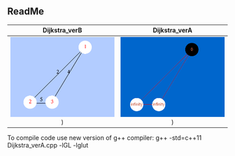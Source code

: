 ## ReadMe
Dijkstra_verB            |  Dijkstra_verA
:-------------------------:|:-------------------------:
![](/WorkOut/temp_files/Dijkstra_verB.gif?raw=true "BFS")) | ![](/WorkOut/temp_files/Dijkstra_verA.gif?raw=true "BFS"))
To compile code use new version of g++ compiler: g++ -std=c++11 Dijkstra_verA.cpp -lGL -lglut
